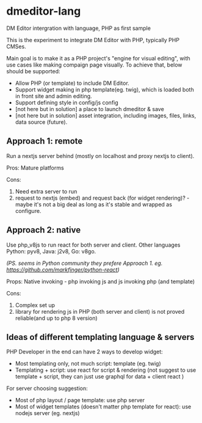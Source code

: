 # dmeditor-lang
DM Editor intergration with language, PHP as first sample


This is the experiment to integrate DM Editor with PHP, typically PHP CMSes. 

Main goal is to make it as a PHP project's "engine for visual editing", with use cases like making compaign page visually. To achieve that, below should be supported:

- Allow PHP (or template) to include DM Editor.
- Support widget making in php template(eg. twig), which is loaded both in front site and admin editing.
- Support defining style in config/js config
- [not here but in solution] a place to launch dmeditor & save
- [not here but in solution] asset integration, including images, files, links, data source (future).

Approach 1: remote
------
Run a nextjs server behind (mostly on localhost and proxy nextjs to client).

Pros: 
Mature platforms

Cons: 
1) Need extra server to run
2) request to nextjs (embed) and request back (for widget rendering)? - maybe it's not a big deal as long as it's stable and wrapped as configure.



Approach 2: native
------
Use php_v8js to run react for both server and client. Other languages Python: pyv8, Java: j2v8, Go: v8go. 

*(PS. seems in Python community they prefere Approach 1. eg. https://github.com/markfinger/python-react)*

Props:
Native invoking - php invoking js and js invoking php (and template)

Cons: 
1) Complex set up
2) library for rendering js in PHP (both server and client) is not proved reliable(and up to php 8 version)
 

Ideas of different templating language & servers
-----
PHP Developer in the end can have 2 ways to develop widget:

- Most templating only, not much script: template (eg. twig)
- Templating + script: use react for script & rendering (not suggest to use template + script, they can just use graphql for data + client react )

For server choosing suggestion:

- Most of php layout / page template: use php server
- Most of widget templates (doesn't matter php template for react): use nodejs server (eg. nextjs)


